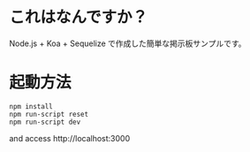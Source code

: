 # これはなんですか？
Node.js + Koa + Sequelize で作成した簡単な掲示板サンプルです。

# 起動方法

```
npm install
npm run-script reset
npm run-script dev
```

and access http://localhost:3000
